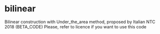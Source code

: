 # bilinear
Bilinear construction with Under_the_area method, proposed by Italian NTC 2018 (BETA_CODE)
Please, refer to licence if you want to use this code
